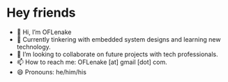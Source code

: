 # Hey friends

- 👋 Hi, I’m OFLenake
- 🌱 Currently tinkering with embedded system designs and learning new technology. 
- 💞️ I’m looking to collaborate on future projects with tech professionals. 
- 📫 How to reach me: OFLenake [at] gmail [dot] com.
- 😄 Pronouns: he/him/his

<!---
- 👀 Currently specializing in retail and business banking systems at Absa Group.
oflgggh/oflgggh is a ✨ special ✨ repository because its `README.md` (this file) appears on your GitHub profile.
You can click the Preview link to take a look at your changes.
--->
